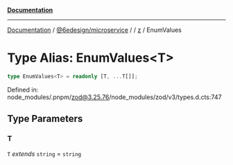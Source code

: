 [**Documentation**](../../../../../README.md)

***

[Documentation](../../../../../README.md) / [@6edesign/microservice](../../../README.md) / [](../../../README.md) / [z](../README.md) / EnumValues

# Type Alias: EnumValues&lt;T&gt;

```ts
type EnumValues<T> = readonly [T, ...T[]];
```

Defined in: node\_modules/.pnpm/zod@3.25.76/node\_modules/zod/v3/types.d.cts:747

## Type Parameters

### T

`T` *extends* `string` = `string`
